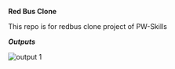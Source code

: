 **Red Bus Clone**

This repo is for redbus clone project of PW-Skills

***Outputs***

<img src="Redbus output/1.jpeg" alt="output 1" >
